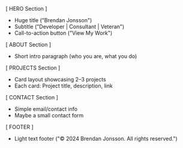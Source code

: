 [ HERO Section ]
- Huge title ("Brendan Jonsson")
- Subtitle ("Developer | Consultant | Veteran")
- Call-to-action button ("View My Work")

[ ABOUT Section ]
- Short intro paragraph (who you are, what you do)

[ PROJECTS Section ]
- Card layout showcasing 2–3 projects
- Each card: Project title, description, link

[ CONTACT Section ]
- Simple email/contact info
- Maybe a small contact form

[ FOOTER ]
- Light text footer ("© 2024 Brendan Jonsson. All rights reserved.")
